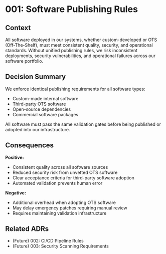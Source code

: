 # 001: Software Publishing Rules

## Context

All software deployed in our systems, whether custom-developed or OTS (Off-The-Shelf), must meet consistent quality, security, and operational standards. Without unified publishing rules, we risk inconsistent deployments, security vulnerabilities, and operational failures across our software portfolio.

## Decision Summary

We enforce identical publishing requirements for all software types:
- Custom-made internal software
- Third-party OTS software
- Open-source dependencies
- Commercial software packages

All software must pass the same validation gates before being published or adopted into our infrastructure.

## Consequences

**Positive:**
- Consistent quality across all software sources
- Reduced security risk from unvetted OTS software
- Clear acceptance criteria for third-party software adoption
- Automated validation prevents human error

**Negative:**
- Additional overhead when adopting OTS software
- May delay emergency patches requiring manual review
- Requires maintaining validation infrastructure

## Related ADRs

- (Future) 002: CI/CD Pipeline Rules
- (Future) 003: Security Scanning Requirements
